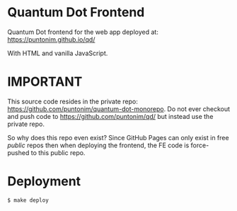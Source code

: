 **Quantum Dot Frontend**
========================

Quantum Dot frontend for the web app deployed at: https://puntonim.github.io/qd/

With HTML and vanilla JavaScript.


IMPORTANT
=========
This source code resides in the private repo: https://github.com/puntonim/quantum-dot-monorepo.
Do not ever checkout and push code to https://github.com/puntonim/qd/ but instead use
 the private repo.

So why does this repo even exist?
Since GitHub Pages can only exist in free *public* repos then when deploying the 
 frontend, the FE code is force-pushed to this public repo.


Deployment
==========
```shell
$ make deploy
```
